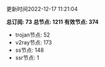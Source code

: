 更新时间2022-12-17 11:21:04

**总订阅: 73**
**总节点: 1211**
**有效节点: 374**
- trojan节点: 52
- v2ray节点: 173
- ss节点: 148
- ssr节点: 1
